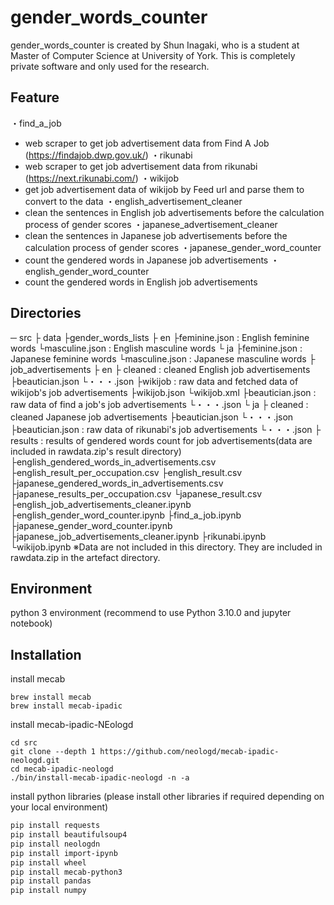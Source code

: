 # gender_words_counter
gender_words_counter is created by Shun Inagaki, who is a student at Master of Computer Science at University of York. This is completely private software and only used for the research.

## Feature
・find_a_job
- web scraper to get job advertisement data from Find A Job (https://findajob.dwp.gov.uk/)
・rikunabi
- web scraper to get job advertisement data from rikunabi (https://next.rikunabi.com/)
・wikijob
- get job advertisement data of wikijob by Feed url and parse them to convert to the data 
・english_advertisement_cleaner
- clean the sentences in English job advertisements before the calculation process of gender scores
・japanese_advertisement_cleaner
- clean the sentences in Japanese job advertisements before the calculation process of gender scores
・japanese_gender_word_counter
- count the gendered words in Japanese job advertisements
・english_gender_word_counter
- count the gendered words in English job advertisements

## Directories
─ src
├ data
  ├gender_words_lists
    ├ en 
      ├feminine.json      : English feminine words
      └masculine.json     : English masculine words
    └ ja
      ├feminine.json      : Japanese feminine words
      └masculine.json     : Japanese masculine words
  ├ job_advertisements
    ├ en
      ├ cleaned           : cleaned English job advertisements
        ├beautician.json
        └・・・.json
      ├wikijob            : raw data and fetched data of wikijob's job advertisements
        ├wikijob.json
        └wikijob.xml
      ├beautician.json    : raw data of find a job's job advertisements
      └・・・.json
    └ ja
      ├ cleaned           : cleaned Japanese job advertisements
        ├beautician.json
        └・・・.json
      ├beautician.json    : raw data of rikunabi's job advertisements
      └・・・.json
  ├ results               : results of gendered words count for job advertisements(data are included in rawdata.zip's result directory)
      ├english_gendered_words_in_advertisements.csv
      ├english_result_per_occupation.csv
      ├english_result.csv
      ├japanese_gendered_words_in_advertisements.csv
      ├japanese_results_per_occupation.csv
      └japanese_result.csv
  ├english_job_advertisements_cleaner.ipynb
  ├english_gender_word_counter.ipynb
  ├find_a_job.ipynb
  ├japanese_gender_word_counter.ipynb
  ├japanese_job_advertisements_cleaner.ipynb
  ├rikunabi.ipynb
  └wikijob.ipynb
※Data are not included in this directory. They are included in rawdata.zip in the artefact directory.

## Environment
python 3 environment (recommend to use Python 3.10.0 and jupyter notebook)

## Installation
install mecab
```macOS
brew install mecab
brew install mecab-ipadic
```

install mecab-ipadic-NEologd 
```macOS(m1 chip)
cd src
git clone --depth 1 https://github.com/neologd/mecab-ipadic-neologd.git
cd mecab-ipadic-neologd
./bin/install-mecab-ipadic-neologd -n -a
```

install python libraries (please install other libraries if required depending on your local environment)
```bash
pip install requests
pip install beautifulsoup4
pip install neologdn
pip install import-ipynb
pip install wheel
pip install mecab-python3
pip install pandas
pip install numpy
```
